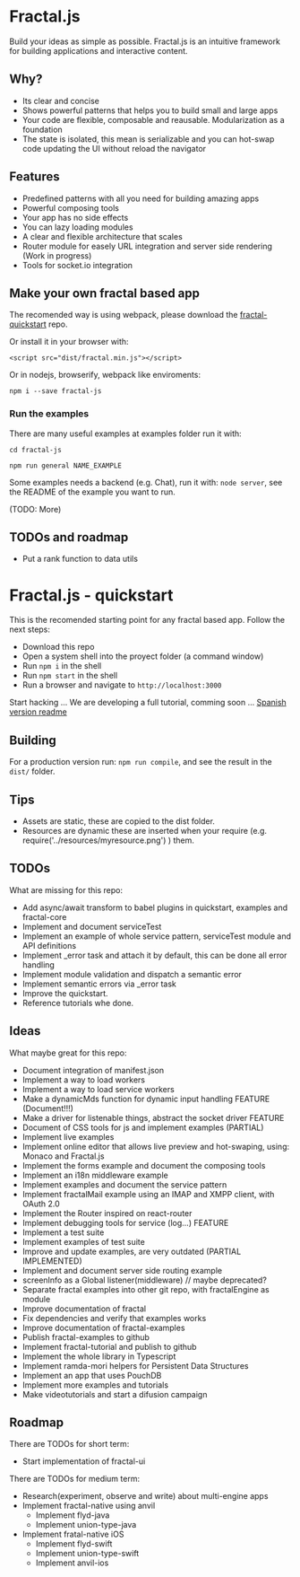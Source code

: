 # Fractal.js

Build your ideas as simple as possible. Fractal.js is an intuitive framework for building applications and interactive content.

## Why?

- Its clear and concise
- Shows powerful patterns that helps you to build small and large apps
- Your code are flexible, composable and reausable. Modularization as a foundation
- The state is isolated, this mean is serializable and you can hot-swap code updating the UI without reload the navigator

## Features

- Predefined patterns with all you need for building amazing apps
- Powerful composing tools
- Your app has no side effects
- You can lazy loading modules
- A clear and flexible architecture that scales
- Router module for easely URL integration and server side rendering (Work in progress)
- Tools for socket.io integration

## Make your own fractal based app

The recomended way is using webpack, please download the [fractal-quickstart](https://github.com/fractalPlatform/Fractal.js-quickstart) repo.

Or install it in your browser with:

```
<script src="dist/fractal.min.js"></script>
```

Or in nodejs, browserify, webpack like enviroments:

```
npm i --save fractal-js
```

### Run the examples

There are many useful examples at examples folder run it with:

```
cd fractal-js
```

```
npm run general NAME_EXAMPLE
```

Some examples needs a backend (e.g. Chat), run it with: `node server`, see the README of the example you want to run.


(TODO: More)

## TODOs and roadmap

- Put a rank function to data utils
# Fractal.js - quickstart

This is the recomended starting point for any fractal based app. Follow the next steps:

- Download this repo
- Open a system shell into the proyect folder (a command window)
- Run `npm i` in the shell
- Run `npm start` in the shell
- Run a browser and navigate to `http://localhost:3000`

Start hacking ... We are developing a full tutorial, comming soon ...
[Spanish version readme](https://github.com/fractalPlatform/Fractal.js-quickstart/blob/master/readme.es.md)

## Building

For a production version run: `npm run compile`, and see the result in the `dist/` folder.

## Tips

- Assets are static, these are copied to the dist folder.
- Resources are dynamic these are inserted when your require (e.g. require('../resources/myresource.png') ) them.

## TODOs

What are missing for this repo:

- Add async/await transform to babel plugins in quickstart, examples and fractal-core
- Implement and document serviceTest
- Implement an example of whole service pattern, serviceTest module and API definitions
- Implement _error task and attach it by default, this can be done all error handling
- Implement module validation and dispatch a semantic error
- Implement semantic errors via _error task
- Improve the quickstart.
- Reference tutorials whe done.

## Ideas

What maybe great for this repo:

- Document integration of manifest.json
- Implement a way to load workers
- Implement a way to load service workers
- Make a dynamicMds function for dynamic input handling FEATURE (Document!!!)
- Make a driver for listenable things, abstract the socket driver FEATURE
- Document of CSS tools for js and implement examples (PARTIAL)
- Implement live examples
- Implement online editor that allows live preview and hot-swaping, using: Monaco and Fractal.js
- Implement the forms example and document the composing tools
- Implement an i18n middleware example
- Implement examples and document the service pattern
- Implement fractalMail example using an IMAP and XMPP client, with OAuth 2.0
- Implement the Router inspired on react-router
- Implement debugging tools for service (log...) FEATURE
- Implement a test suite
- Implement examples of test suite
- Improve and update examples, are very outdated (PARTIAL IMPLEMENTED)
- Implement and document server side routing example
- screenInfo as a Global listener(middleware) // maybe deprecated?
- Separate fractal examples into other git repo, with fractalEngine as module
- Improve documentation of fractal
- Fix dependencies and verify that examples works
- Improve documentation of fractal-examples
- Publish fractal-examples to github
- Implement fractal-tutorial and publish to github
- Implement the whole library in Typescript
- Implement ramda-mori helpers for Persistent Data Structures
- Implement an app that uses PouchDB
- Implement more examples and tutorials
- Make videotutorials and start a difusion campaign

## Roadmap

There are TODOs for short term:

- Start implementation of fractal-ui

There are TODOs for medium term:

- Research(experiment, observe and write) about multi-engine apps
- Implement fractal-native using anvil
  - Implement flyd-java
  - Implement union-type-java
- Implement fratal-native iOS
  - Implement flyd-swift
  - Implement union-type-swift
  - Implement anvil-ios
